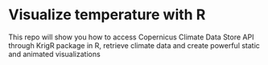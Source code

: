 # Visualize temperature with R

This repo will show you how to access Copernicus Climate Data Store API through KrigR package in R, retrieve climate data and create powerful static and animated visualizations
